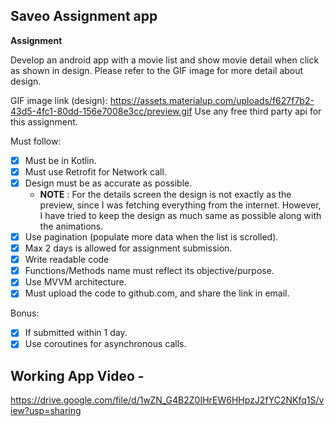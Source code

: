 ## Saveo Assignment app

__Assignment__

Develop an android app with a movie list and show movie detail when click as shown in design. Please refer to the GIF image for more detail about design.

GIF image link (design):
https://assets.materialup.com/uploads/f627f7b2-43d5-4fc1-80dd-156e7008e3cc/preview.gif Use any free third party api for this assignment.

Must follow:

-[x] Must be in Kotlin.
-[x] Must use Retrofit for Network call.
-[x] Design must be as accurate as possible.
    - __NOTE__ : For the details screen the design is not exactly as the preview, since I was fetching everything from the internet. However, I have tried to keep the design as much same as possible along with the animations.
-[x] Use pagination (populate more data when the list is scrolled).
-[x] Max 2 days is allowed for assignment submission.
-[x] Write readable code
-[x] Functions/Methods name must reflect its objective/purpose.
-[x] Use MVVM architecture.
-[x] Must upload the code to github.com, and share the link in email.

Bonus:

-[x] If submitted within 1 day.
-[x] Use coroutines for asynchronous calls.

## Working App Video -

https://drive.google.com/file/d/1wZN_G4B2Z0IHrEW6HHpzJ2fYC2NKfq1S/view?usp=sharing